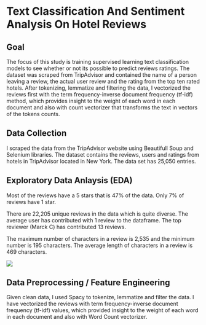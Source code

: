# Text Classification And Sentiment Analysis On Hotel Reviews

## Goal
The focus of this study is training supervised learning text classification models to see whether or not its possible to predict reviews ratings. The dataset was scraped from TripAdvisor and contained the name of a person leaving a review, the actual user review and the rating from the top ten rated hotels. After tokenizing, lemmatize and filtering the data, I vectorized the reviews first with the term frequency-inverse document frequency (tf-idf) method, which provides insight to the weight of each word in each document and also with count vectorizer that transforms the text in vectors of the tokens counts. 

## Data Collection
I scraped the data from the TripAdvisor website using Beautifull Soup and Selenium libraries. The dataset contains the reviews, users and ratings from hotels in TripAdvisor located in New York. The data set has 25,050 entries.


## Exploratory Data Anlaysis (EDA) 

Most of the reviews have a 5 stars that is 47% of the data. Only 7% of reviews have 1 star. 

There are 22,205 unique reviews in the data which is quite diverse. The average user has contributed with 1 review to the dataframe. The top reviewer (Marck C) has contributed 13 reviews.

The maximum number of characters in a review is 2,535 and the minimum number is 195 characters. The average length of characters in a review is 469 characters.

![](Images/review_frequency)

## Data Preprocessing / Feature Engineering

Given clean data, I used Spacy to tokenize, lemmatize and filter the data. I have vectorized the reviews with term frequency-inverse document frequency (tf-idf) values, which provided insight to the weight of each word in each document and also with Word Count vectorizer.
